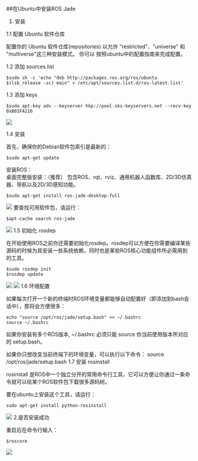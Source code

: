 ##在Ubuntu中安装ROS Jade		
1. 安装


 
 

1.1 配置 Ubuntu 软件仓库

配置你的 Ubuntu 软件仓库(repositories) 以允许 "restricted"、"universe" 和 "multiverse"这三种安装模式。 你可以 按照ubuntu中的配置指南来完成配置。 



1.2 添加 sources.list
 
	$sudo sh -c 'echo "deb http://packages.ros.org/ros/ubuntu $(lsb_release -sc) main" > /etc/apt/sources.list.d/ros-latest.list'

1.3 添加 keys  

	$sudo apt-key adv --keyserver hkp://pool.sks-keyservers.net --recv-key 0xB01FA116

![](http://yotuku.cn/link?url=4JlBfQnef&tk_plan=free&tk_storage=tietuku&tk_vuid=d6e09a87-a4bd-4886-a056-1eb59c23faff&tk_time=2016110922)

1.4 安装

首先，确保你的Debian软件包索引是最新的：   

	$sudo apt-get update
安装ROS：  
桌面完整版安装：（推荐） 包含ROS、rqt、rviz、通用机器人函数库、2D/3D仿真器、导航以及2D/3D感知功能。   

	$sudo apt-get install ros-jade-desktop-full
![](http://yotuku.cn/link?url=E1AQQQ3xG&tk_plan=free&tk_storage=tietuku&tk_vuid=d6e09a87-a4bd-4886-a056-1eb59c23faff&tk_time=2016110922)
要查找可用软件包，请运行：   

	$apt-cache search ros-jade

![](http://yotuku.cn/link?url=E1X57mhxM&tk_plan=free&tk_storage=tietuku&tk_vuid=d6e09a87-a4bd-4886-a056-1eb59c23faff&tk_time=2016110922)
1.5 初始化 rosdep

在开始使用ROS之前你还需要初始化rosdep。rosdep可以方便在你需要编译某些源码的时候为其安装一些系统依赖，同时也是某些ROS核心功能组件所必需用到的工具。   

	$sudo rosdep init
	$rosdep update
![](http://yotuku.cn/link?url=VJ2YV72xG&tk_plan=free&tk_storage=tietuku&tk_vuid=d6e09a87-a4bd-4886-a056-1eb59c23faff&tk_time=2016110922)
![](http://yotuku.cn/link?url=Ekk2VQ2ef&tk_plan=free&tk_storage=tietuku&tk_vuid=d6e09a87-a4bd-4886-a056-1eb59c23faff&tk_time=2016110922)
1.6 环境配置

如果每次打开一个新的终端时ROS环境变量都能够自动配置好（即添加到bash会话中），那将会方便很多：  
 
	echo "source /opt/ros/jade/setup.bash" >> ~/.bashrc
	source ~/.bashrc
如果你安装有多个ROS版本, ~/.bashrc 必须只能 source 你当前使用版本所对应的 setup.bash。 

如果你只想改变当前终端下的环境变量，可以执行以下命令： 
	source /opt/ros/jade/setup.bash
1.7 安装 rosinstall

rosinstall 是ROS中一个独立分开的常用命令行工具，它可以方便让你通过一条命令就可以给某个ROS软件包下载很多源码树。 

要在ubuntu上安装这个工具，请运行： 


	sudo apt-get install python-rosinstall
![](http://yotuku.cn/link?url=4y7_BQ2xz&tk_plan=free&tk_storage=tietuku&tk_vuid=d6e09a87-a4bd-4886-a056-1eb59c23faff&tk_time=2016110922)
2.是否安装成功


 
 

重启后在命令行输入：  

	$roscore

![](http://yotuku.cn/link?url=4J5mL73ef&tk_plan=free&tk_storage=tietuku&tk_vuid=d6e09a87-a4bd-4886-a056-1eb59c23faff&tk_time=2016110922)